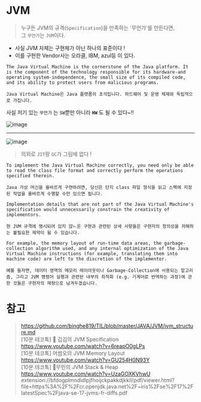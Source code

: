 # JVM

> 누구든 JVM의 규격(`Specification`)을 만족하는 '무언가'를 만든다면,  
> 그 `무언가`는 `JVM`이다.  

- 사실 JVM 자체는 구현체가 아닌 하나의 표준이다 !  
- 이를 구현한 Vendor사는 오라클, IBM, azul등 이 있다.  

```
The Java Virtual Machine is the cornerstone of the Java platform. It is the component of the technology responsible for its hardware-and operating system-independence, the small size of its compiled code, and its ability to protect users from malicious programs.

Java Virtual Machine은 Java 플랫폼의 초석입니다. 하드웨어 및 운영 체제와 독립적으로 가집니다.
```

사실 저기 있는 `무언가` 는 `SW`뿐만 아니라 **`HW`** 도 될 수 있다~!!

![image](https://user-images.githubusercontent.com/66164361/192105302-66190fcb-6700-482a-adcc-b86deca96140.png)

---

![image](https://user-images.githubusercontent.com/66164361/192105334-88f7d890-bdc1-42cb-b158-88243481ca13.png)

> 의외로 `JIT`랑 `GC`가 그림에 없다 !

```
To implement the Java Virtual Machine correctly, you need only be able to read the class file format and correctly perform the operations specified therein.

Java 가상 머신을 올바르게 구현하려면, 당신은 단지 class 파일 형식을 읽고 스펙에 지정된 작업을 올바르게 수행할 수만 있으면 됩니다.

Implementation details that are not part of the Java Virtual Machine's specification would unnecessarily constrain the creativity of implementors. 

현 JVM 규격에 명시되어 있지 않ㄴ은 구현과 관련된 상세 사항들은 구현자의 창의성을 저해하는 불필요한 제약이 될 수 있습니다.

For example, the memory layout of run-time data areas, the garbage-collection algorithm used, and any internal optimization of the Java Virtual Machine instructions (for example, translating them into machine code) are left to the discretion of the implementor.

예를 들자면, 데이터 영역의 메모리 레이아웃이나 Garbage-Collection에 사용되는 알고리즘, 그리고 JVM 명령어 실행과 관련된 내부의 최적화 (e.g. 기계어로 번역하는 과정)에 관한 것들은 구현자의 재량으로 남겨두겠습니다.

```

# 참고
> https://github.com/binghe819/TIL/blob/master/JAVA/JVM/jvm_structure.md  
> [10분 테코톡] 🎹 김김의 JVM Specification  https://www.youtube.com/watch?v=6reapO0gLPs  
> [10분 테코톡] 어썸오의 JVM Memory Layout  https://www.youtube.com/watch?v=GU254H0N93Y  
> [10분 테코톡] 🎅무민의 JVM Stack & Heap  https://www.youtube.com/watch?v=UzaGOXKVhwU  
> extension://bfdogplmndidlpjfhoijckpakkdjkkil/pdf/viewer.html?file=https%3A%2F%2Fcr.openjdk.java.net%2F~iris%2Fse%2F17%2FlatestSpec%2Fjava-se-17-jvms-fr-diffs.pdf  
> 